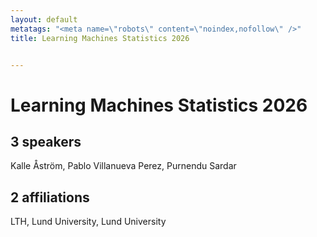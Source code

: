 ```yaml
---
layout: default
metatags: "<meta name=\"robots\" content=\"noindex,nofollow\" />"
title: Learning Machines Statistics 2026


---
```


# Learning Machines Statistics 2026



## 3 speakers

Kalle Åström, Pablo Villanueva Perez, Purnendu Sardar

## 2 affiliations

LTH, Lund University, Lund University

